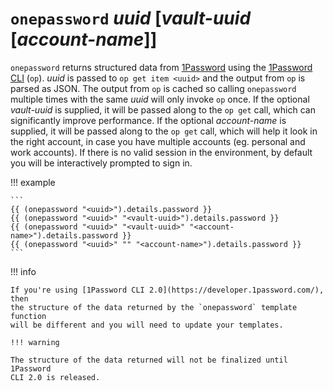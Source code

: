 # `onepassword` *uuid* [*vault-uuid* [*account-name*]]

`onepassword` returns structured data from [1Password](https://1password.com/)
using the [1Password
CLI](https://support.1password.com/command-line-getting-started/) (`op`).
*uuid* is passed to `op get item <uuid>` and the output from `op` is parsed as
JSON. The output from `op` is cached so calling `onepassword` multiple times
with the same *uuid* will only invoke `op` once.  If the optional *vault-uuid*
is supplied, it will be passed along to the `op get` call, which can
significantly improve performance. If the optional *account-name* is supplied,
it will be passed along to the `op get` call, which will help it look in the
right account, in case you have multiple accounts (eg. personal and work
accounts). If there is no valid session in the environment, by default you will
be interactively prompted to sign in.

!!! example

    ```
    {{ (onepassword "<uuid>").details.password }}
    {{ (onepassword "<uuid>" "<vault-uuid>").details.password }}
    {{ (onepassword "<uuid>" "<vault-uuid>" "<account-name>").details.password }}
    {{ (onepassword "<uuid>" "" "<account-name>").details.password }}
    ```

!!! info

    If you're using [1Password CLI 2.0](https://developer.1password.com/), then
    the structure of the data returned by the `onepassword` template function
    will be different and you will need to update your templates.

    !!! warning

    The structure of the data returned will not be finalized until 1Password
    CLI 2.0 is released.
